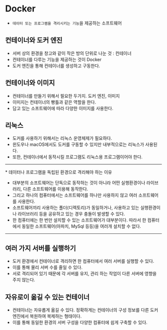 # Docker
- `데이터 또는 프로그램을 격리시키는 기능`을 제공하는 소프트웨어

## 컨테이너와 도커 엔진
- 서버 상의 환경을 창고와 같이 작은 방의 단위로 나눈 것 : 컨테이너
- 컨테이너를 다루는 기능을 제공하는 것이 Docker
- 도커 엔진을 통해 컨테이너를 생성하고 구동한다.

## 컨테이너와 이미지
- 컨테이너를 만들기 위해서 필요한 두가지. 도커 엔진, 이미지
- 이미지는 컨테이너의 빵틀과 같은 역할을 한다.
- 담고 있는 소프트웨어에 따라 다양한 이미지를 사용한다.

## 리눅스
- 도커를 사용하기 위해서는 리눅스 운영체제가 필요하다.
- 윈도우나 macOS에서도 도커를 구동할 수 있지만 내부적으로는 리눅스가 사용된다.
- 또한, 컨테이너에서 동작시킬 프로그램도 리눅스용 프로그램이어야 한다.
---
  \* 데이터나 프로그램을 독립된 환경으로 격리해야 하는 이유
  - 대부분의 소프트웨어는 단독으로 동작하는 것이 아니라 어떤 실행환경이나 라이브러리, 다른 소프트웨어를 이용해 동작한다.
  - 그리고 하나의 컴퓨터에서는 소프트웨어를 하나만 사용하지 않고 여러 소프트웨어를 사용한다.
  - 소프트웨어끼리 사용하는 폴더(디렉토리)가 동일하거나, 사용하고 있는 실행환경이나 라이브러리 등을 공유하고 있는 경우 충돌이 발생할 수 있다.
  - 한 컴퓨터에는 한 번만 설치할 수 있는 소프트웨어가 대부분이다. 따라서 한 컴퓨터에서 동일한 소프트웨어(아파치, MySql 등등)을 여러개 설치할 수 없다.
---
## 여러 가지 서버를 실행하기
- 도커 환경에서 컨테이너로 격리하면 한 컴퓨터에서 여러 서버를 실행할 수 있다.
- 이를 통해 물리 서버 수를 줄일 수 있다.
- 서로 격리되어 있기 때문에 각 서버를 유지, 관리 하는 작업이 다른 서버에 영향을 주지 않는다.

## 자유로이 옮길 수 있는 컨테이너
- 컨테이너는 자유롭게 옮길 수 있다. 정확하게는 컨테이너의 구성 정보를 다른 도커 엔진에서 복원하여 복제하는 형태이다.
- 이를 통해 동일한 환경의 서버 구성을 다양한 컴퓨터에 쉽게 구축할 수 있다.
